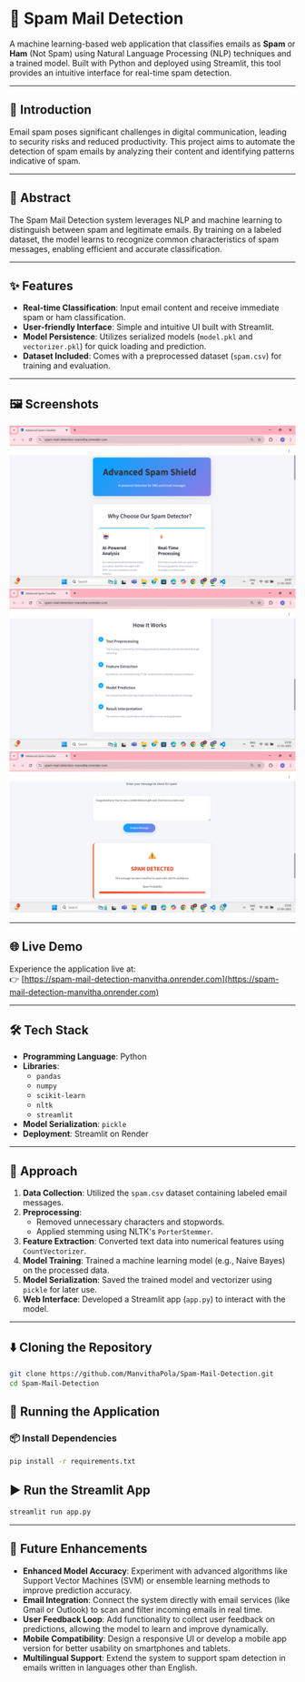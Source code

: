 # 📧 Spam Mail Detection

A machine learning-based web application that classifies emails as **Spam** or **Ham** (Not Spam) using Natural Language Processing (NLP) techniques and a trained model. Built with Python and deployed using Streamlit, this tool provides an intuitive interface for real-time spam detection.

---

## 📝 Introduction

Email spam poses significant challenges in digital communication, leading to security risks and reduced productivity. This project aims to automate the detection of spam emails by analyzing their content and identifying patterns indicative of spam.

---

## 📄 Abstract

The Spam Mail Detection system leverages NLP and machine learning to distinguish between spam and legitimate emails. By training on a labeled dataset, the model learns to recognize common characteristics of spam messages, enabling efficient and accurate classification.

---

## ✨ Features

- **Real-time Classification**: Input email content and receive immediate spam or ham classification.
- **User-friendly Interface**: Simple and intuitive UI built with Streamlit.
- **Model Persistence**: Utilizes serialized models (`model.pkl` and `vectorizer.pkl`) for quick loading and prediction.
- **Dataset Included**: Comes with a preprocessed dataset (`spam.csv`) for training and evaluation.

---

## 🖼️ Screenshots

![Classification Result](screenshot1.png)
![Classification Result](screenshot2.png)
![Classification Result](screenshot3.png)

---

## 🌐 Live Demo

Experience the application live at:  
👉 [https://spam-mail-detection-manvitha.onrender.com](https://spam-mail-detection-manvitha.onrender.com)

---

## 🛠️ Tech Stack

- **Programming Language**: Python
- **Libraries**:
  - `pandas`
  - `numpy`
  - `scikit-learn`
  - `nltk`
  - `streamlit`
- **Model Serialization**: `pickle`
- **Deployment**: Streamlit on Render

---

## 🧠 Approach

1. **Data Collection**: Utilized the `spam.csv` dataset containing labeled email messages.
2. **Preprocessing**:
   - Removed unnecessary characters and stopwords.
   - Applied stemming using NLTK's `PorterStemmer`.
3. **Feature Extraction**: Converted text data into numerical features using `CountVectorizer`.
4. **Model Training**: Trained a machine learning model (e.g., Naive Bayes) on the processed data.
5. **Model Serialization**: Saved the trained model and vectorizer using `pickle` for later use.
6. **Web Interface**: Developed a Streamlit app (`app.py`) to interact with the model.

---

## ⬇️ Cloning the Repository

```bash
git clone https://github.com/ManvithaPola/Spam-Mail-Detection.git
cd Spam-Mail-Detection
```
## 🚀 Running the Application

### 📦 Install Dependencies

```bash
pip install -r requirements.txt
```
## ▶️ Run the Streamlit App

```bash
streamlit run app.py
```

---

## 🔮 Future Enhancements

- **Enhanced Model Accuracy**: Experiment with advanced algorithms like Support Vector Machines (SVM) or ensemble learning methods to improve prediction accuracy.
- **Email Integration**: Connect the system directly with email services (like Gmail or Outlook) to scan and filter incoming emails in real time.
- **User Feedback Loop**: Add functionality to collect user feedback on predictions, allowing the model to learn and improve dynamically.
- **Mobile Compatibility**: Design a responsive UI or develop a mobile app version for better usability on smartphones and tablets.
- **Multilingual Support**: Extend the system to support spam detection in emails written in languages other than English.
